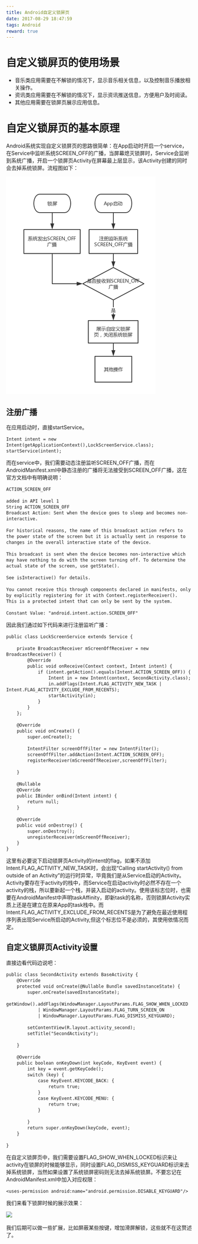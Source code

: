 ```yaml
---
title: Android自定义锁屏页
date: 2017-08-29 18:47:59
tags: Android
reward: true
---
```

# 自定义锁屏页的使用场景
* 音乐类应用需要在不解锁的情况下，显示音乐相关信息，以及控制音乐播放相关操作。
* 资讯类应用需要在不解锁的情况下，显示资讯推送信息，方便用户及时阅读。
* 其他应用需要在锁屏页展示应用信息。

# 自定义锁屏页的基本原理
Android系统实现自定义锁屏页的思路很简单：在App启动时开启一个service，在Service中监听系统SCREEN\_OFF的广播，当屏幕熄灭锁屏时，Service会监听到系统广播，开启一个锁屏页Activity在屏幕最上层显示，该Activity创建的同时会去掉系统锁屏。流程图如下：
<!-- more -->

![](/static/lockScreen.png)
## 注册广播
在应用启动时，直接startService。

	Intent intent = new Intent(getApplicationContext(),LockScreenService.class);
	startService(intent);

而在service中，我们需要动态注册监听SCREEN\_OFF广播，而在AndroidManifest.xml中静态注册的广播将无法接受到SCREEN\_OFF广播，这在官方文档中有明确说明：

```
ACTION_SCREEN_OFF

added in API level 1
String ACTION_SCREEN_OFF
Broadcast Action: Sent when the device goes to sleep and becomes non-interactive.

For historical reasons, the name of this broadcast action refers to the power state of the screen but it is actually sent in response to changes in the overall interactive state of the device.

This broadcast is sent when the device becomes non-interactive which may have nothing to do with the screen turning off. To determine the actual state of the screen, use getState().

See isInteractive() for details.

You cannot receive this through components declared in manifests, only by explicitly registering for it with Context.registerReceiver().
This is a protected intent that can only be sent by the system.

Constant Value: "android.intent.action.SCREEN_OFF"
```
因此我们通过如下代码来进行注册监听广播：

	public class LockScreenService extends Service {

    	private BroadcastReceiver mScreenOffReceiver = new BroadcastReceiver() {
        	@Override
        	public void onReceive(Context context, Intent intent) {
            	if (intent.getAction().equals(Intent.ACTION_SCREEN_OFF)) {
                	Intent in = new Intent(context, SecondActivity.class);
                	in.addFlags(Intent.FLAG_ACTIVITY_NEW_TASK | Intent.FLAG_ACTIVITY_EXCLUDE_FROM_RECENTS);
                	startActivity(in);
            	}
        	}
    	};

    	@Override
    	public void onCreate() {
        	super.onCreate();

        	IntentFilter screenOffFilter = new IntentFilter();
        	screenOffFilter.addAction(Intent.ACTION_SCREEN_OFF);
        	registerReceiver(mScreenOffReceiver,screenOffFilter);

    	}

    	@Nullable
    	@Override
    	public IBinder onBind(Intent intent) {
        	return null;
    	}

    	@Override
    	public void onDestroy() {
        	super.onDestroy();
        	unregisterReceiver(mScreenOffReceiver);
    	}
	}
这里有必要说下启动锁屏页Activity的intent的flag，如果不添加Intent.FLAG\_ACTIVITY\_NEW\_TASK时，会出现“Calling startActivity() from outside of an Activity”的运行时异常，毕竟我们是从Service启动的Activity。Activity要存在于activity的栈中，而Service在启动activity时必然不存在一个activity的栈，所以要新起一个栈，并装入启动的activity。使用该标志位时，也需要在AndroidManifest中声明taskAffinity，即新task的名称，否则锁屏Activity实质上还是在建立在原来App的task栈中。而Intent.FLAG\_ACTIVITY\_EXCLUDE\_FROM\_RECENTS是为了避免在最近使用程序列表出现Service所启动的Activity,但这个标志位不是必须的，其使用依情况而定。

## 自定义锁屏页Activity设置
直接边看代码边说吧：

	public class SecondActivity extends BaseActivity {
    	@Override
    	protected void onCreate(@Nullable Bundle savedInstanceState) {
        	super.onCreate(savedInstanceState);
        	getWindow().addFlags(WindowManager.LayoutParams.FLAG_SHOW_WHEN_LOCKED
                | WindowManager.LayoutParams.FLAG_TURN_SCREEN_ON
                | WindowManager.LayoutParams.FLAG_DISMISS_KEYGUARD);

        	setContentView(R.layout.activity_second);
        	setTitle("SecondActivity");

    	}

		@Override
    	public boolean onKeyDown(int keyCode, KeyEvent event) {
        	int key = event.getKeyCode();
        	switch (key) {
            	case KeyEvent.KEYCODE_BACK: {
               		return true;
            	}
            	case KeyEvent.KEYCODE_MENU: {
                	return true;
            	}

        	}
        	return super.onKeyDown(keyCode, event);
    	}

	}

在自定义锁屏页中，我们需要设置FLAG\_SHOW\_WHEN\_LOCKED标识来让activity在锁屏的时候能够显示，同时设置FLAG\_DISMISS\_KEYGUARD标识来去掉系统锁屏，当然如果设置了系统锁屏密码则无法去掉系统锁屏。不要忘记在AndroidManifest.xml中加入对应权限：

	<uses-permission android:name="android.permission.DISABLE_KEYGUARD"/>
我们来看下锁屏时候的展示效果：

![](/static/screenLockShot.jpg)

我们后期可以做一些扩展，比如屏蔽某些按键，增加滑屏解锁，这些就不在这赘述了。





